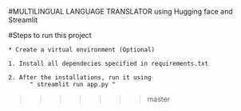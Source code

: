 
#MULTILINGUAL LANGUAGE TRANSLATOR using Hugging face and Streamlit


#Steps to run this project

    * Create a virtual environment (Optional)
       
    1. Install all dependecies specified in requirements.txt

    2. After the installations, run it using 
          " streamlit run app.py " 

>>>>>>> master
